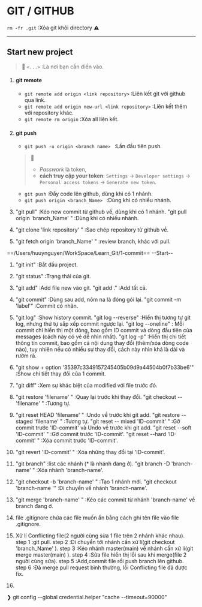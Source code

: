 # **GIT** / **GITHUB**
`rm -fr .git` :Xóa git khỏi directory **:warning:**

---

## Start new project

> :book: `<...>` :Là nơi bạn cần điền vào.
1. #### **git remote**
   + `git remote add origin <link repository>` :Liên kết git với github qua link.
   + `git remote add origin new-url <link repository>` :Liên kết thêm với repository khác.
   + `git remote rm origin` :Xóa all liên kết.

2. #### git push
   + `git push -u origin <branch name> ` :Lần đầu tiên push.
   >:book: 
   >* *Passwork* là token,
   >* **cách truy cập your token**: `Settings` -> `Developer settings` -> `Personal access tokens` -> `Generate new token`.
   
   + `git push` :Đẩy code lên github, dùng khi có 1 nhánh.
   + `git push origin <branch_Name> ` :Dùng khi có nhiều nhánh.

4. "git pull" :Kéo new commit từ github về, dùng khi có 1 nhánh.
   "git pull origin 'branch_Name' " :Dùng khi có nhiều nhánh.

5. "git clone 'link repository' " :Sao chép repository từ github về.

6. "git fetch origin 'branch_Name' " :review branch, khác với pull.

==/Users/huuynguyen/WorkSpace/Learn_Git/1-commit==
            --Start--
1. "git init" :Bắt đầu project.

2. "git status" :Trạng thái của git.

3. "git add" :Add file new vào git.
   "git add ." :Add tất cả.

4. "git commit" :Dùng sau add, nôm na là đóng gói lại.
   "git commit -m 'label'" :Commit có nhãn.

5. "git log" :Show history commit.
   "git log --reverse" :Hiển thị tương tự git log, nhưng thứ tự sắp xếp commit ngược lại.
   "git log --oneline" : Mỗi commit chỉ hiển thị một dòng, bao gồm ID commit và dòng đầu tiên của messages (cách này có vẻ dễ nhìn nhất).
   "git log -p" :Hiển thị chi tiết thông tin commit, bao gồm cả nội dung thay đổi (thêm/xóa dòng code nào), tuy nhiên nếu có nhiều sự thay đổi, cách này nhìn khá là dài và rườm rà.

6. "git show + option '35397c3349157245405b09d9a44504b0f7b33be6'" :Show chi tiết thay đổi của 1 commit.

7. "git diff" :Xem sự khác biệt của modified với file trước đó.

8. "git restore 'filename' " :Quay lại trước khi thay đổi.
   "git checkout -- 'filename' " :Tương tự.

9. "git reset HEAD 'filename' " :Undo về trước khi git add.
   "git restore --staged 'filename' " :Tương tự.
   "git reset -- mixed 'ID-commit' " :Gỡ commit trước 'ID-commit' và Undo về trước khi git add.
   "git reset --soft 'ID-commit' " :Gỡ commit trước 'ID-commit'.
   "git reset --hard 'ID-commit' " :Xóa commit trước 'ID-commit'.

10. "git revert 'ID-commit' " :Xóa những thay đổi tại 'ID-commit'.

11. "git branch" :list các nhánh (* là nhánh đang ở).
    "git branch -D 'branch-name' " :Xóa nhánh 'branch-name'.

12. "git checkout -b 'branch-name' " :Tạo 1 nhánh mới.
    "git checkout 'branch-name '" :Di chuyển về nhánh 'branch-name'.

13. "git merge 'branch-name' " :Kéo các commit từ nhánh 'branch-name' về branch đang ở.

14. file .gitignore chứa các file muốn ẩn bằng cách ghi tên file vào file .gitignore.

15. Xử lí Conflicting file(2 người cùng sửa 1 file trên 2 nhánh khác nhau).
  step 1 :git pull.
  step 2 :Di chuyển tới nhánh cần xử lí(git checkout 'branch_Name' ).
  step 3 :Kéo nhánh master(main) về nhánh cần xử lí(git merge master(main) ).
  step 4 :Sửa file hiển thị lỗi sau khi merge(file 2 người cùng sửa).
  step 5 :Add,commit file rồi push branch lên github.
  step 6 :Đã merge pull request bình thường, lỗi Conflicting file đã được fix.

16.
   ❯ git config --global credential.helper "cache --timeout=90000"

